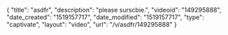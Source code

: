 {
    "title": "asdfr",
    "description": "please surscbie.",
    "videoid": "149295888",
    "date_created": "1519157717",
    "date_modified": "1519157717",
    "type": "captivate",
    "layout": "video",
    "url": "\/v\/asdfr\/149295888"
}